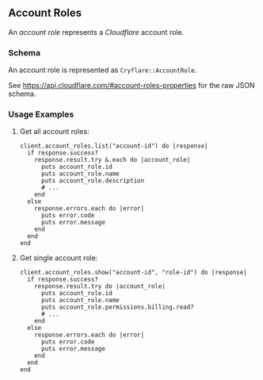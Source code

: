 ## Account Roles

An *account role* represents a *Cloudflare* account role.

### Schema

An account role is represented as `Cryflare::AccountRole`.

See https://api.cloudflare.com/#account-roles-properties for the raw JSON schema.

### Usage Examples

1. Get all account roles:

   ```crystal
   client.account_roles.list("account-id") do |response|
     if response.success?
       response.result.try &.each do |account_role|
         puts account_role.id
         puts account_role.name
         puts account_role.description
         # ...
       end
     else
       response.errors.each do |error|
         puts error.code
         puts error.message
       end
     end
   end
   ```

1. Get single account role:

   ```crystal
   client.account_roles.show("account-id", "role-id") do |response|
     if response.success?
       response.result.try do |account_role|
         puts account_role.id
         puts account_role.name
         puts account_role.permissions.billing.read?
         # ...
       end
     else
       response.errors.each do |error|
         puts error.code
         puts error.message
       end
     end
   end
   ```
